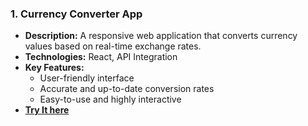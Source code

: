 
### 1. Currency Converter App
- **Description:** A responsive web application that converts currency values based on real-time exchange rates.
- **Technologies:** React, API Integration
- **Key Features:**
  - User-friendly interface
  - Accurate and up-to-date conversion rates
  - Easy-to-use and highly interactive
 - [**Try It here**](https://currency-converter-seven-black.vercel.app/)

